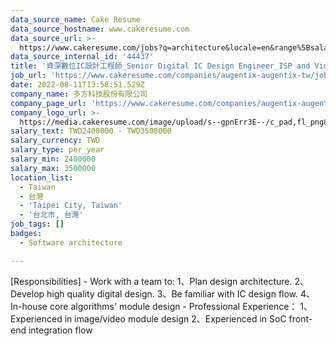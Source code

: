 ```yaml
---
data_source_name: Cake Resume
data_source_hostname: www.cakeresume.com
data_source_url: >-
  https://www.cakeresume.com/jobs?q=architecture&locale=en&range%5Bsalary_range%5D%5Bmin%5D=1000000&page=4
data_source_internal_id: '44437'
title: '資深數位IC設計工程師_Senior Digital IC Design Engineer_ISP and Video Codec [Taipei]'
job_url: 'https://www.cakeresume.com/companies/augentix-augentix-tw/jobs/22427f'
date: 2022-08-11T13:58:51.529Z
company_name: 多方科技股份有限公司
company_page_url: 'https://www.cakeresume.com/companies/augentix-augentix-tw'
company_logo_url: >-
  https://media.cakeresume.com/image/upload/s--gpnErr3E--/c_pad,fl_png8,h_200,w_200/v1634629521/puyzzxv8enwlsck8y3sh.png
salary_text: TWD2400000 - TWD3500000
salary_currency: TWD
salary_type: per_year
salary_min: 2400000
salary_max: 3500000
location_list:
  - Taiwan
  - 台灣
  - 'Taipei City, Taiwan'
  - '台北市, 台灣'
job_tags: []
badges:
  - Software architecture

---
```


[Responsibilities] - Work with a team to: 1、Plan design architecture. 2、Develop high quality digital design. 3、Be familiar with IC design flow. 4、In-house core algorithms' module design - Professional Experience： 1、Experienced in image/video module design 2、Experienced in SoC front-end integration flow